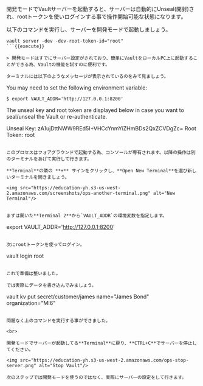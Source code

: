 開発モードでVaultサーバーを起動すると、サーバーは自動的にUnseal(開封)され、rootトークンを使いログインする事で操作開始可能な状態になります。

以下のコマンドを実行し、サーバーを開発モードで起動しましょう。

```
vault server -dev -dev-root-token-id="root"
```{{execute}}

> 開発モードはすでにサーバー設定がされており、簡単にVaultをローカルPC上に起動することができる為、Vaultの機能を試すのに便利です。

ターミナルには以下のようなメッセージが表示されているのをみて見ましょう。

```
You may need to set the following environment variable:

    $ export VAULT_ADDR='http://127.0.0.1:8200'

The unseal key and root token are displayed below in case you want to
seal/unseal the Vault or re-authenticate.

Unseal Key: zA1ujDttNWW9REd5I+VHCcYnmYiZHmBDs2QxZCVDgZc=
Root Token: root
```

このプロセスはフォアグラウンドで起動する為、コンソールが専有されます。以降の操作は別のターミナルをあげて実行して行きます。

**Terminal**の隣の **+** サインをクリックし、**Open New Terminal**を選び新しいターミナルを開きましょう。

<img src="https://education-yh.s3-us-west-2.amazonaws.com/screenshots/ops-another-terminal.png" alt="New Terminal"/>


まずは開いた**Terminal 2**から`VAULT_ADDR`の環境変数を指定します。

```
export VAULT_ADDR='http://127.0.0.1:8200'
```{{execute T2}}

次にrootトークンを使ってログイン。

```
vault login root
```{{execute T2}}

これで準備は整いました。

では実際にデータを書き込んでみましょう。

```
vault kv put secret/customer/james name="James Bond" organization="MI6"
```{{execute T2}}

問題なく上のコマンドを実行する事ができました。

<br>

開発モードでサーバーが起動してる**Terminal**に戻り、**CTRL+C**でサーバーを停止してください。

<img src="https://education-yh.s3-us-west-2.amazonaws.com/ops-stop-server.png" alt="Stop Vault"/>

次のステップでは開発モードを使うのではなく、実際にサーバーの設定をして行きます。
